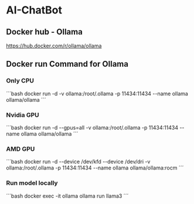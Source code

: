 # AI-ChatBot
 
## Docker hub - Ollama

https://hub.docker.com/r/ollama/ollama

## Docker run Command for Ollama

### Only CPU

´´´bash
docker run -d -v ollama:/root/.ollama -p 11434:11434 --name ollama ollama/ollama
´´´


### Nvidia GPU

´´´bash
docker run -d --gpus=all -v ollama:/root/.ollama -p 11434:11434 --name ollama ollama/ollama
´´´

### AMD GPU

´´´bash
docker run -d --device /dev/kfd --device /dev/dri -v ollama:/root/.ollama -p 11434:11434 --name ollama ollama/ollama:rocm
´´´

### Run model locally

´´´bash
docker exec -it ollama ollama run llama3
´´´


